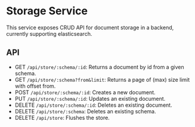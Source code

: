 # Storage Service

This service exposes CRUD API for document storage in a backend, currently supporting elasticsearch.

## API
* GET `/api/store/:schema/:id`: Returns a document by id from a given schema.
* GET `/api/store/:schema?from&limit`: Returns a page of (max) size limit with offset from.
* POST `/api/store/:schema/:id`: Creates a new document.
* PUT `/api/store/:schema/:id`: Updates an existing document.
* DELETE `/api/store/:schema/:id`: Deletes an existing document.
* DELETE `/api/store/:schema`: Deletes an existing schema.
* DELETE `/api/store`: Flushes the store.
